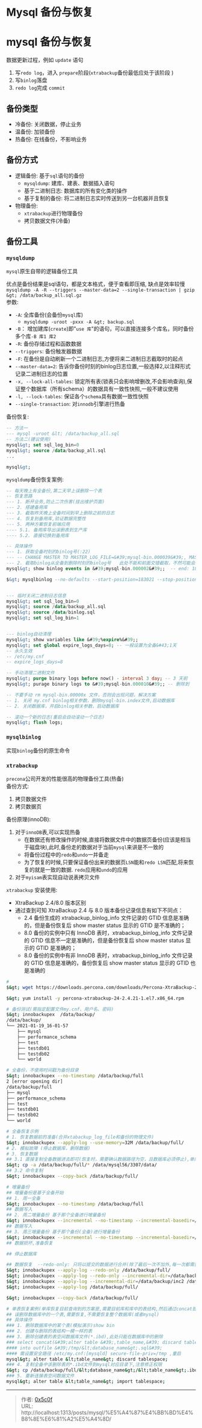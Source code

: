 # Mysql 备份与恢复


# mysql 备份与恢复
数据更新过程，例如 `update` 语句  
1. 写`redo log`，进入 `prepare`阶段(`xtrabackup`备份最低应处于该阶段  )  
2. 写`binlog`落盘  
3. `redo log`完成 `commit`  

## 备份类型 
- 冷备份: 关闭数据，停止业务 
- 温备份: 加锁备份  
- 热备份: 在线备份，不影响业务

## 备份方式 
- 逻辑备份: 基于`sql`语句的备份
  - `mysqldump`: 建库、建表、数据插入语句
  - 基于二进制日志: 数据库的所有变化类的操作 
  - 基于复制的备份: 将二进制日志实时传送到另一台机器并且恢复  
- 物理备份: 
  - `xtrabackup`进行物理备份   
  - 拷贝数据文件(冷备)  

## 备份工具 
###  `mysqldump`  
`mysql`原生自带的逻辑备份工具 

优点是备份结果是sql语句，都是文本格式，便于查看即压缩, 缺点是效率较慢
`mysqldump -A -R --triggers --master-data=2 --single-transaction | gzip &gt; /data/backup_all.sql.gz`  
参数:  
- `-A`: 全库备份(会备份`mysql`库)
  - `mysqldump -uroot -pxxx -A &gt; backup.sql`
- `-B`： 增加建库(`create`)即&#34;`use 库`&#34;的语句，可以直接连接多个库名，同时备份多个库`-B 库1 库2`
- `-R`: 备份存储过程和函数数据  
- `--triggers`: 备份触发器数据 
- `-F`: 在备份是自动刷新一个二进制日志,方便将来二进制日志截取时的起点 
- `--master-data=2`: 告诉你备份时刻的binlog日志位置,一般选择2,以注释形式记录二进制日志的位置  
- `-x, --lock-all-tables`: 锁定所有表(锁表只会影响增删改,不会影响查询),保证整个数据库（所有schema）的数据具有一致性快照,一般不建议使用
- `-l, --lock-tables`: 保证各个`schema`具有数据一致性快照  
- `--single-transaction`: 对`innodb`引擎进行热备  

备份恢复:  
```sql
-- 方法一 
--- mysql -uroot &lt; /data/backup_all.sql
-- 方法二(建议使用)
mysql&gt; set sql_log_bin=0 
mysql&gt; source /data/backup_all.sql 
...

mysql&gt; 
``` 
`mysqldump`备份恢复案例: 
```sql
-- 每天晚上有全备份,第二天早上误删除一个表
-- 恢复思路
--- 1. 断开业务,防止二次伤害(挂出维护页面) 
--- 2. 搭建备用库 
--- 3. 截取昨天晚上全备时间到早上删除之前的日志 
--- 4. 恢复到备用库,验证数据完整性
--- 5. 两种方案恢复前端应用 
---- 5.1. 备用库导出误删表到生产库 
---- 5.2. 直接切换到备用库

-- 具体操作
--- 1. 获取全备时刻的binlog号(:22) 
--- -- CHANGE MASTER TO MASTER_LOG_FILE=&#39;mysql-bin.000039&#39;, MASTER_LOG_POS=183021;
--- 2. 截取binlog从全备到删除时刻的binlog号   此处不能和前面交错截取，不然可能会出问题
mysql&gt; show binlog events in &#39;mysql-bin.000002&#39;;  -- end: 183014

$&gt; mysqlbinlog --no-defaults --start-position=183021 --stop-position=183014 /data/mysql56/3307/data/mysql-bin/mysql-bin.000039 &gt;&gt; /data/binlog.sql


--- 临时关闭二进制日志信息 
mysql&gt; set sql_log_bin=0
mysql&gt; source /data/backup_all.sql 
mysql&gt; source /data/binlog.sql
mysql&gt; set sql_log_bin=1


--- binlog自动清理 
mysql&gt; show variables like &#39;%expire%&#39;;
mysql&gt; set global expire_logs_days=8; -- 一般设置为全备&#43;1天 
-- 永久生效 
-- /etc/my.cnf 
-- expire_logs_days=8 

-- 手动清理二进制文件
mysql&gt; purge binary logs before now() - interval 3 day; -- 3 天前
mysql&gt; purage binary logs to &#39;mysql-bin.000010&#39;; -- 删除到

-- 不要手动 rm mysql-bin.00000x 文件，否则会出现问题，解决方案 
-- 1. 关闭 my.cnf binlog相关参数，删除mysql-bin.index文件,启动数据库
-- 2. 关闭数据库，开启binlog相关参数，启动数据库

-- 滚动一个新的日志(重启会自动滚动一个日志)  
mysql&gt; flush logs;
```

### `mysqlbinlog`
实现`binlog`备份的原生命令
### `xtrabackup`
`precona`公司开发的性能很高的物理备份工具(热备)   
备份方式:  
1. 拷贝数据文件  
2. 拷贝数据页

备份原理(innoDB): 
1. 对于`innoDB`表,可以实现热备
    - 在数据还有修改操作的时候,直接将数据文件中的数据页备份(应该是相当于磁盘块),此时,备份走的数据对于当前`mysql`来讲是不一致的
    - 将备份过程中的`redo`和`undo`一并备走 
    - 为了恢复的时候,只要保证备份出来的数据页`LSN`能和`redo LSN`匹配,将来恢复的就是一致的数据. `redo`应用和`undo`的应用
2. 对于`myisam`表实现自动说表拷贝文件  


`xtrabackup` 安装使用:
- XtraBackup 2.4/8.0 版本区别  
- 通过查到可知 XtraBackup 2.4 与 8.0 版本备份记录信息有如下不同点：  
  - 2.4 备份生成的 xtrabackup_binlog_info 文件记录的 GTID 信息是准确的，但是备份恢复后 show master status 显示的 GTID 是不准确的；
  - 8.0 备份的实例中只有 InnoDB 表时，xtrabackup_binlog_info 文件记录的 GTID 信息不一定是准确的，但是备份恢复后 show master status 显示的 GTID 是准确的；
  - 8.0 备份的实例中有非 InnoDB 表时，xtrabackup_binlog_info 文件记录的 GTID 信息是准确的，备份恢复后 show master status 显示的 GTID 也是准确的

```bash
# 
$&gt; wget https://downloads.percona.com/downloads/Percona-XtraBackup-2.4/Percona-XtraBackup-2.4.21/binary/redhat/7/x86_64/percona-xtrabackup-24-2.4.21-1.el7.x86_64.rpm

$&gt; yum install -y percona-xtrabackup-24-2.4.21-1.el7.x86_64.rpm

# 备份测试(需指定配置文件my.cnf、用户名、密码) 
$&gt; innobackupex  /data/backup/
/data/backup/
└── 2021-01-19_16-01-57
    ├── mysql
    ├── performance_schema
    ├── test
    ├── testdb01
    ├── testdb02
    └── world

# 全备份，不使用时间戳为备份目录 
$&gt; innobackupex --no-timestamp /data/backup/full 
2 [error opening dir]
/data/backup/full
├── mysql
├── performance_schema
├── test
├── testdb01
├── testdb02
└── world

# 全备恢复示例  
# 1. 恢复数据前的准备(合并xtabackup_log_file和备份的物理文件) 
$&gt; innobackupex --apply-log --use-memory=32M /data/backup/full/
# 2. 模拟故障 (停止数据库，删除数据)
# 3. 恢复数据
## 3.1 直接复制全备数据进去即可(恢复时，需要确认数据路径为空，且数据库必须停止),单库直接复制测试可行   
$&gt; cp -a /data/backup/full/* /data/mysql56/3307/data/ 
## 3.2 命令复制 
$&gt; innobackupex --copy-back /data/backup/full/

# 增量备份
## 增量备份是基于全备开始
## 1. 周一全备 
$&gt; innobackupex --no-timestamp /data/backup/full
## 数据写入 
## 2. 周二增量备份 基于那个全备进行增量备份 
$&gt; innobackupex --incremental --no-timestamp --incremental-basedir=/data/backup/full /data/backup/inc1
## 数据写入
## 3. 周三增量备份 基于那个备份(全备)进行增量备份
$&gt; innobackupex --incremental --no-timestamp --incremental-basedir=/data/backup/inc1 /data/backup/inc2
## 数据损坏,准备恢复 

## 停止数据库 

## 数据恢复  --redo-only: 只将以提交的数据进行合并(除了最后一次不加外,每一次都需要添加)
$&gt; innobackupex --apply-log --redo-only /data/backup/full/
$&gt; innobackupex --apply-log --redo-only --incremental-dir=/data/backup/inc1 /data/backup/full
$&gt; innobackupex --apply-log --incremental-dir=/data/backup/inc2 /data/backup/full
$&gt; innobackupex --apply-log /data/backup/full/

$&gt; innobackupex --copy-back /data/backup/full/

# 单表恢复案例(单库恢复目前查询到的方案是,需要目前库和库中的表结构,然后通过concat批量拼接断开和连接语句然后,按照单表恢复案例批量操作) 
## 误删除数据库中的一个表,需要恢复,不需要恢复整个数据库(或者mysql) 
## 具体操作 
### 1. 删除数据库中的某个表(模拟演示)show bin
### 2. 创建与删除的表结构一模一样的表 
### 3. 删除创建表的表空间数据库文件(*.ibd),此处只能在数据库中的删除 
### select concat(&#39;alter table &#39;,table_name,&#39; discard tablespace ;&#39;) from information_schema.tables where table_schema=&#39;&lt;database_name&gt;&#39; into outfile &#39;/tmp/&lt;database_name&gt;.sql&#39; ;
#### into outfile &#39;/tmp/&lt;database_name&gt;.sql&#39; 
#### 需设置安全路径 /etc/my.cnf:[mysqld] secure-file-priv=/tmp ,重启 
mysql&gt; alter table &lt;table_name&gt; discard tablespace; 
### 4. 复制全备中该删除表的*.ibd文件到mysql对应目录下,注意修正权限 
$&gt; cp /data/backup/full/&lt;database_name&gt;/&lt;table_name&gt;.ibd /path/data/&lt;database_name&gt;/&lt;table_name&gt;.ibd
### 5. 重新连接表空间数据文件 
mysql&gt; alter table &lt;table_name&gt; import tablespace; 
```



---

> 作者: [0x5c0f](https://blog.0x5c0f.cc)  
> URL: http://localhost:1313/posts/mysql/%E5%A4%87%E4%BB%BD%E4%B8%8E%E6%81%A2%E5%A4%8D/  

